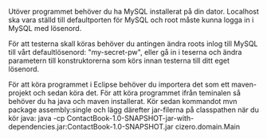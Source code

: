 Utöver programmet behöver du ha MySQL installerat på din dator.
Localhost ska vara ställd till defaultporten för MySQL och root måste kunna logga in i MySQL med lösenord.

För att testerna skall köras behöver du antingen ändra roots inlog till MySQL till vårt defaultlösenord: "my-secret-pw",
eller gå in i teserna och ändra parametern till konstruktorerna som körs innan testerna till ditt eget lösenord.

För att köra programmet i Eclipse behöver du importera det som ett maven-projekt och sedan köra det.
För att köra programmet ifrån teminalen så behöver du ha java och maven installerat.
Kör sedan kommandot mvn package assembly:single och lägg därefter jar-filerna på classpathen när du kör java:
java -cp ContactBook-1.0-SNAPSHOT-jar-with-dependencies.jar:ContactBook-1.0-SNAPSHOT.jar cizero.domain.Main
